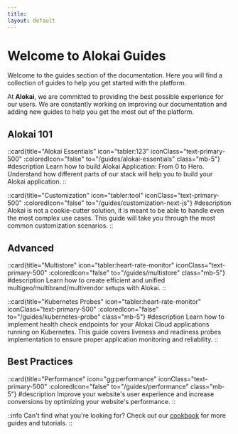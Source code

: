 ```yaml
---
title:
layout: default
---
```


# Welcome to Alokai Guides

Welcome to the guides section of the documentation. Here you will find a collection of guides to help you get started with the platform.

At **Alokai**, we are committed to providing the best possible experience for our users. We are constantly working on improving our documentation and adding new guides to help you get the most out of the platform.

## Alokai 101

::card{title="Alokai Essentials" icon="tabler:123" iconClass="text-primary-500" :coloredIcon="false" to="/guides/alokai-essentials" class="mb-5"}
#description
Learn how to build Alokai Application: From 0 to Hero. Understand how different parts of our stack will help you to build your Alokai application.
::

::card{title="Customization" icon="tabler:tool" iconClass="text-primary-500" :coloredIcon="false" to="/guides/customization-next-js"}
#description
Alokai is not a cookie-cutter solution, it is meant to be able to handle even the most complex use cases. This guide will take you through the most common customization scenarios.
::


## Advanced

::card{title="Multistore" icon="tabler:heart-rate-monitor" iconClass="text-primary-500" :coloredIcon="false" to="/guides/multistore" class="mb-5"}
#description
Learn how to create efficient and unified multigeo/multibrand/multivendor setups with Alokai.
::

::card{title="Kubernetes Probes" icon="tabler:heart-rate-monitor" iconClass="text-primary-500" :coloredIcon="false" to="/guides/kubernetes-probe" class="mb-5"}
#description
Learn how to implement health check endpoints for your Alokai Cloud applications running on Kubernetes. This guide covers liveness and readiness probes implementation to ensure proper application monitoring and reliability.
::

## Best Practices

::card{title="Performance" icon="gg:performance" iconClass="text-primary-500" :coloredIcon="false" to="/guides/performance" class="mb-5"}
#description
Improve your website's user experience and increase conversions by optimizing your website's performance.
::

::info
Can't find what you're looking for? Check out our [cookbook](/cookbook) for more guides and tutorials.
::